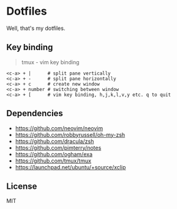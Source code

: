 # Dotfiles

Well, that's my dotfiles.

## Key binding

> tmux - vim key binding

```
<c-a> + |      # split pane vertically
<c-a> + -      # split pane horizontally
<c-a> + c      # create new window
<c-a> + number # switching between window
<c-a> + [      # vim key binding, h,j,k,l,v,y etc. q to quit
```

## Dependencies
- https://github.com/neovim/neovim
- https://github.com/robbyrussell/oh-my-zsh
- https://github.com/dracula/zsh
- https://github.com/pimterry/notes
- https://github.com/ogham/exa
- https://github.com/tmux/tmux
- https://launchpad.net/ubuntu/+source/xclip

## License

MIT

